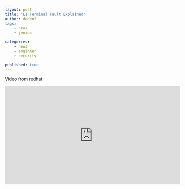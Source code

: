 ```yaml
---
layout: post
title: "L1 Terminal Fault Explained"
author: dedenf
tags:
    - news
    - jenius

categories:
    - news
    - engineer
    - security

published: true
---
```

Video from redhat

<iframe width="560" height="315" src="https://www.youtube.com/embed/kBOsVt0iXE4" frameborder="0" allow="autoplay; encrypted-media" allowfullscreen></iframe>